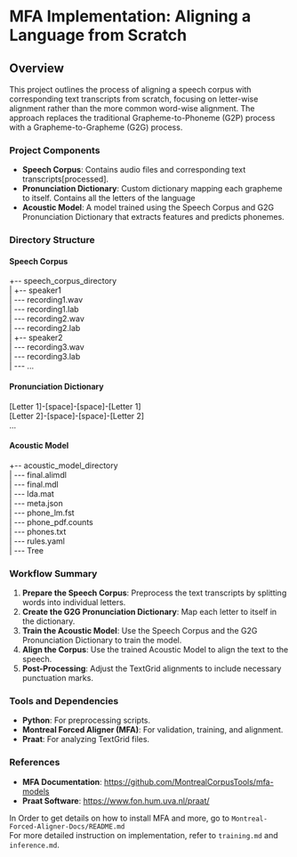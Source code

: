 # MFA Implementation: Aligning a Language from Scratch

## Overview
This project outlines the process of aligning a speech corpus with corresponding text transcripts from scratch, focusing on letter-wise alignment rather than the more common word-wise alignment. The approach replaces the traditional Grapheme-to-Phoneme (G2P) process with a Grapheme-to-Grapheme (G2G) process.

### Project Components
- **Speech Corpus**: Contains audio files and corresponding text transcripts[processed].
- **Pronunciation Dictionary**: Custom dictionary mapping each grapheme to itself. Contains all the letters of the language
- **Acoustic Model**: A model trained using the Speech Corpus and G2G Pronunciation Dictionary that extracts features and predicts phonemes.

### Directory Structure

#### Speech Corpus
+-- speech_corpus_directory <br/>
| +-- speaker1 <br/>
| --- recording1.wav <br/>
| --- recording1.lab <br/>
| --- recording2.wav <br/>
| --- recording2.lab <br/>
| +-- speaker2 <br/>
| --- recording3.wav <br/>
| --- recording3.lab <br/>
| --- ...


#### Pronunciation Dictionary
[Letter 1]-[space]-[space]-[Letter 1] <br/>
[Letter 2]-[space]-[space]-[Letter 2] <br/>
...


#### Acoustic Model
+-- acoustic_model_directory <br/>
| --- final.alimdl <br/>
| --- final.mdl <br/>
| --- lda.mat <br/>
| --- meta.json <br/>
| --- phone_lm.fst <br/>
| --- phone_pdf.counts <br/>
| --- phones.txt <br/>
| --- rules.yaml <br/>
| --- Tree


### Workflow Summary
1. **Prepare the Speech Corpus**: Preprocess the text transcripts by splitting words into individual letters.
2. **Create the G2G Pronunciation Dictionary**: Map each letter to itself in the dictionary.
3. **Train the Acoustic Model**: Use the Speech Corpus and the G2G Pronunciation Dictionary to train the model.
4. **Align the Corpus**: Use the trained Acoustic Model to align the text to the speech.
5. **Post-Processing**: Adjust the TextGrid alignments to include necessary punctuation marks.

### Tools and Dependencies
- **Python**: For preprocessing scripts.
- **Montreal Forced Aligner (MFA)**: For validation, training, and alignment.
- **Praat**: For analyzing TextGrid files.

### References
- **MFA Documentation**: https://github.com/MontrealCorpusTools/mfa-models
- **Praat Software**: https://www.fon.hum.uva.nl/praat/

  
In Order to get details on how to install MFA and more, go to `Montreal-Forced-Aligner-Docs/README.md` <br/>
For more detailed instruction on implementation, refer to `training.md` and `inference.md`.
